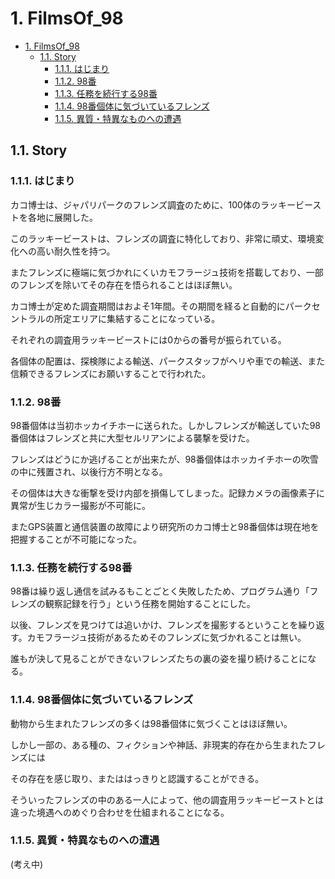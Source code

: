# 1. FilmsOf_98

- [1. FilmsOf\_98](#1-filmsof_98)
  - [1.1. Story](#11-story)
    - [1.1.1. はじまり](#111-はじまり)
    - [1.1.2. 98番](#112-98番)
    - [1.1.3. 任務を続行する98番](#113-任務を続行する98番)
    - [1.1.4. 98番個体に気づいているフレンズ](#114-98番個体に気づいているフレンズ)
    - [1.1.5. 異質・特異なものへの遭遇](#115-異質特異なものへの遭遇)

## 1.1. Story

### 1.1.1. はじまり

カコ博士は、ジャパリパークのフレンズ調査のために、100体のラッキービーストを各地に展開した。

このラッキービーストは、フレンズの調査に特化しており、非常に頑丈、環境変化への高い耐久性を持つ。

またフレンズに極端に気づかれにくいカモフラージュ技術を搭載しており、一部のフレンズを除いてその存在を悟られることはほぼ無い。

カコ博士が定めた調査期間はおよそ1年間。その期間を経ると自動的にパークセントラルの所定エリアに集結することになっている。

それぞれの調査用ラッキービーストには0からの番号が振られている。

各個体の配置は、探検隊による輸送、パークスタッフがヘリや車での輸送、また信頼できるフレンズにお願いすることで行われた。

### 1.1.2. 98番

98番個体は当初ホッカイチホーに送られた。しかしフレンズが輸送していた98番個体はフレンズと共に大型セルリアンによる襲撃を受けた。

フレンズはどうにか逃げることが出来たが、98番個体はホッカイチホーの吹雪の中に残置され、以後行方不明となる。

その個体は大きな衝撃を受け内部を損傷してしまった。記録カメラの画像素子に異常が生じカラー撮影が不可能に。

またGPS装置と通信装置の故障により研究所のカコ博士と98番個体は現在地を把握することが不可能になった。

### 1.1.3. 任務を続行する98番

98番は繰り返し通信を試みるもことごとく失敗したため、プログラム通り「フレンズの観察記録を行う」という任務を開始することにした。

以後、フレンズを見つけては追いかけ、フレンズを撮影するということを繰り返す。カモフラージュ技術があるためそのフレンズに気づかれることは無い。

誰もが決して見ることができないフレンズたちの裏の姿を撮り続けることになる。

### 1.1.4. 98番個体に気づいているフレンズ

動物から生まれたフレンズの多くは98番個体に気づくことはほぼ無い。

しかし一部の、ある種の、フィクションや神話、非現実的存在から生まれたフレンズには

その存在を感じ取り、またははっきりと認識することができる。

そういったフレンズの中のある一人によって、他の調査用ラッキービーストとは違った境遇へのめぐり合わせを仕組まれることになる。

### 1.1.5. 異質・特異なものへの遭遇

(考え中)
